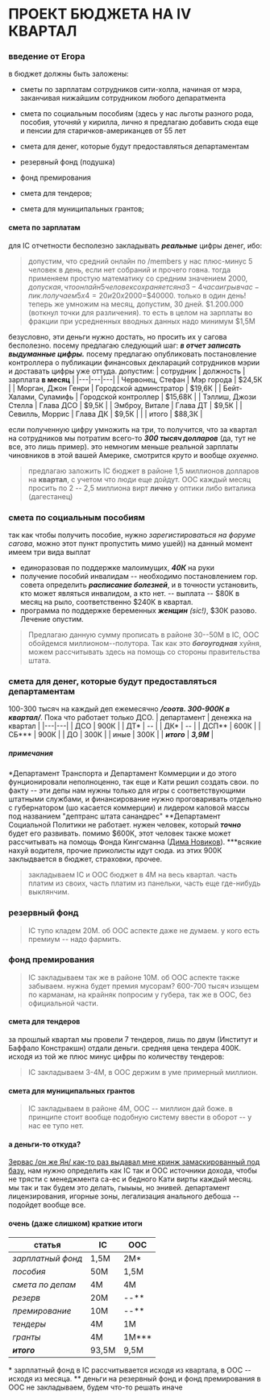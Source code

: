# ПРОЕКТ БЮДЖЕТА НА IV КВАРТАЛ
  
### введение от Егора  
в бюджет должны быть заложены:

- сметы по зарплатам сотрудников сити-холла, начиная от мэра, заканчивая нижайшим сотрудником любого депаратмента

- смета по социальным пособиям (здесь у нас льготы разного рода, пособия, уточняй у кирилла, лично я предлагаю добавить сюда еще и пенсии для старичков-американцев от 55 лет

- смета для денег, которые будут предоставляться департаментам

- резервный фонд (подушка)

- фонд премирования

- смета для тендеров;

- смета для муниципальных грантов;

#### смета по зарплатам
для IC отчетности бесполезно закладывать ***реальные*** цифры денег, ибо:
> допустим, что средний онлайн по /members у нас плюс-минус 5 человек в день, если нет
> собраний и прочего говна. тогда применяем простую математику со средним значением
> $2000, допуская, что онлайн 5 человек сохраняется на 3-4 часа игры в час-пик.
> получаем 5x4=20 и 20x$2000=$40000. только в один день!
> теперь же умножим на месяц, допустим, 30 дней. $1.200.000 (воткнул точки для различения).
> то есть в целом на зарплаты во фракции при усредненных вводных данных надо минимум $1,5M

безусловно, эти деньги нужно достать, но просить их у сагова бесполезно. посему предлагаю следующий шаг: ***в отчет записать выдуманные цифры.***
посему предлагаю опубликовать постановление контроллера о публикации финансовых деклараций
сотрудников мэрии и доставать цифры уже оттуда. допустим:
| сотрудник  |  должность | зарплата **в месяц**  |
|---|---|---|
| Червонец, Стефан |  Мэр города | $24,5К  |
| Морган, Джон Генри | Городской админстратор  | $19,6К  |
| Бейт-Халами, Суламифь | Городской контроллер  | $15,68К  |
| Тэллиш, Джози Стелла | Глава ДСО  | $9,5К  |
| Эмброу, Витале | Глава ДТ  | $9,5К |
| Севилль, Моррис | Глава ДК | $9,5К |
|   | итого | $88,3К |

если полученную цифру умножить на три, то получится, что за квартал на сотрудников мы потратим всего-то ***300 тысяч долларов*** (да, тут не все, это лишь пример). это немногим меньше реальной зарплаты чиновников в этой вашей Америке, смотрится круто и вообще *охуенно.*

> предлагаю заложить IC бюджет в районе 1,5 миллионов долларов на **квартал**, с учетом что люди еще дойдут.
> OOC каждый месяц просить по 2 -- 2,5 миллиона вирт **лично** у оптики либо виталика (дагестанец)
  
### смета по социальным пособиям
так как чтобы получить пособие, нужно *зарегистироваться на форуме сагова*, можно этот пункт пропустить мимо ушей)) на данный момент имеем три вида выплат
- единоразовая по поддержке малоимущих, ***40К*** на руки
- получение пособий инвалидам
    -- необходимо постановлением гор. совета определить ***расписание болезней***, и в точности установить, кто может являться инвалидом, а кто нет.
    -- выплата -- $80К в месяц на рыло, соответственно $240К в квартал.
- программа по поддержке беременных ***женщин*** *(sic!)*, $30К разово. Лечение опустим.

>Предлагаю данную сумму прописать в районе 30--50М в IC, OOC обойдемся миллионом--полутора. Так как это ***богоугодная*** хуйня, можем рассчитывать здесь на помощь со стороны правительства штата.
  
  
### смета для денег, которые будут предоставляться департаментам
100-300 тысяч на каждый деп ежемесячно ***/соотв. 300-900К в квартал/***. Пока что работает только ДСО.
| департамент  |  денежка на квартал |
|---|---|
| ДСО | 900К |
| ДТ* | -- |
| ДК* | -- |
| ДСП** | 600К |
| СБ*** | 900К |
| ДО | 300К |
| иные | 300К |
| ***итого*** | ***3,9М*** |
##### примечания
*Департамент Транспорта и Департамент Коммерции и до этого фунционировали неполноценно, так еще и Кати решил создать свои. по факту -- эти депы нам нужны только для игры с соответствующими штатными службами, и финансирование нужно проговаривать отдельно с губернатором (шо касается коммерции) и лидером каловой массы под названием "дептранс штата санандрес"
**Департамент Социальной Политики не работает. нужен человек, который ***точно*** будет его развивать. помимо $600К, этот человек также может рассчитывать на помощь Фонда Кингсманна ([Дима Новиков](https://vk.com/xdxa4)). 
***всякие нахуй водителя, прочие приколисты идут сюда. из этих 900К заклыдвается в бюджет, страховки, прочее.
> закладываем IC и OOC бюджет в 4М на весь квартал. часть платим из своих, часть платим из панельки, часть еще где-нибудь выклянчим.

### резервный фонд
> IC тупо кладем 20М. об ООС аспекте даже не думаем. у кого есть премиум -- надо фармить.

### фонд премирования
> IC закладываем так же в районе 10М. об ООС аспекте также забываем. нужна будет премия мусорам? 600-700 тысяч изыщем по карманам, на крайняк попросим у губера, так же в ООС, без официальной части.

#### смета для тендеров
за прошлый квартал мы провели 7 тендеров, лишь по двум (Институт и Баффало Констракшн) отдали деньги. средняя цена тендера 400К. исходя из той же плюс минус цифры по количеству тендеров:
> IC закладываем 3-4М, в ООС держим в уме примерный миллион.

#### смета для муниципальных грантов
> IC закладываем в районе 4М, OOC -- миллион дай боже. в принципе стоит вообще подобную систему ввести в оборот -- у нас ее тупо нет.

#### а деньги-то откуда?
[Зервас /он же Ян/ как-то раз выдавал мне кринж замаскированный под базу.](https://imgur.com/a/8dvWyWo)
нам нужно определить как IC так и ООС источники дохода, чтобы не трясти с менеджмента са-ес и бедного Кати вирты каждый месяц. мы так и так будем это делать, гыыыы, но энивей. департамент лицензирования, игорные зоны, легализация анального дебоша -- подойдет вообще все.

#### очень (даже слишком) краткие итоги
|статья|IC|OOС|
|---|---|---|
|*зарплатный фонд*|1,5М|2М*|
|*пособия*|50М|1,5М|
|*смета по депам*|4М|4М|
|*резерв*|20М|--**|
|*премирование*|10М|--**|
|*тендеры*|4М|1М|
|*гранты*|4М|1М***|
|***итого***|93,5М|9,5М|
\* зарплатный фонд в IC рассчитывается исходя из квартала, в ООС -- исходя из месяца.
\** деньги на резервный фонд и фонд премирования в ООС не закладываем, будем что-то решать иначе



